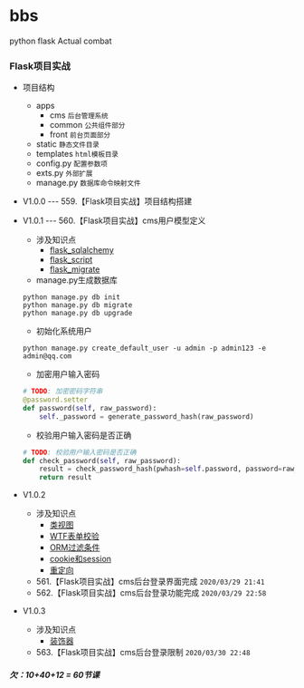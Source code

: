 # bbs
python flask Actual combat

### Flask项目实战

* 项目结构
    * apps
        * cms `后台管理系统`
        * common `公共组件部分`
        * front `前台页面部分`
    * static `静态文件目录`
    * templates `html模板目录`
    * config.py `配置参数项`
    * exts.py `外部扩展`
    * manage.py `数据库命令映射文件`

* V1.0.0 --- 559.【Flask项目实战】项目结构搭建
* V1.0.1 --- 560.【Flask项目实战】cms用户模型定义
    * 涉及知识点
        * [flask_sqlalchemy](http://wangkaixiang.cn/python-flask/di-liu-zhang-ff1a-sqlalchemy-shu-ju-ku/di-si-jie-ff1aflask-sqlalchemy.html)
        * [flask_script](http://wangkaixiang.cn/python-flask/di-qi-zhang-ff1a-flask-script.html)
        * [flask_migrate](http://wangkaixiang.cn/python-flask/di-ba-zhang-ff1a-flask-migrate.html)
    * manage.py生成数据库
    ```shell script
    python manage.py db init
    python manage.py db migrate
    python manage.py db upgrade
    ```
    * 初始化系统用户
    ```shell script
    python manage.py create_default_user -u admin -p admin123 -e admin@qq.com
    ```
    * 加密用户输入密码
    ```python
    # TODO: 加密密码字符串
    @password.setter
    def password(self, raw_password):
        self._password = generate_password_hash(raw_password)
    ```
    * 校验用户输入密码是否正确
    ```python
    # TODO: 校验用户输入密码是否正确
    def check_password(self, raw_password):
        result = check_password_hash(pwhash=self.password, password=raw_password)
        return result
    ```
* V1.0.2
    * 涉及知识点
        * [类视图](http://wangkaixiang.cn/python-flask/di-wu-zhang-ff1a-shi-tu-gao-ji/di-yi-jie-ff1a-lei-shi-tu.html)
        * [WTF表单校验](http://wangkaixiang.cn/python-flask/di-jiu-zhang-ff1a-flask-wtf.html)
        * [ORM过滤条件](http://wangkaixiang.cn/python-flask/di-liu-zhang-ff1a-sqlalchemy-shu-ju-ku/di-si-jie-ff1a-sqlalchemy-de-orm-2.html)
        * [cookie和session](https://github.com/kaixiang1992/python-flask/blob/master/519/519.md)
        * [重定向](http://wangkaixiang.cn/python-flask/di-san-zhang-ff1a-flask-ru-men-2014-2014-url/di-san-jie-ff1a-url-yu-shi-tu-han-shu.html)
    * 561.【Flask项目实战】cms后台登录界面完成 `2020/03/29 21:41`
    * 562.【Flask项目实战】cms后台登录功能完成 `2020/03/29 22:58`
* V1.0.3
    * 涉及知识点
        * [装饰器](http://wangkaixiang.cn/python-advance/di-er-zhang-ff1a-zhuang-shi-qi/di-er-jie-ff1a-zhuang-shi-qi.html)
    * 563.【Flask项目实战】cms后台登录限制 `2020/03/30 22:48`

##### 欠：10+40+12 = 60节课